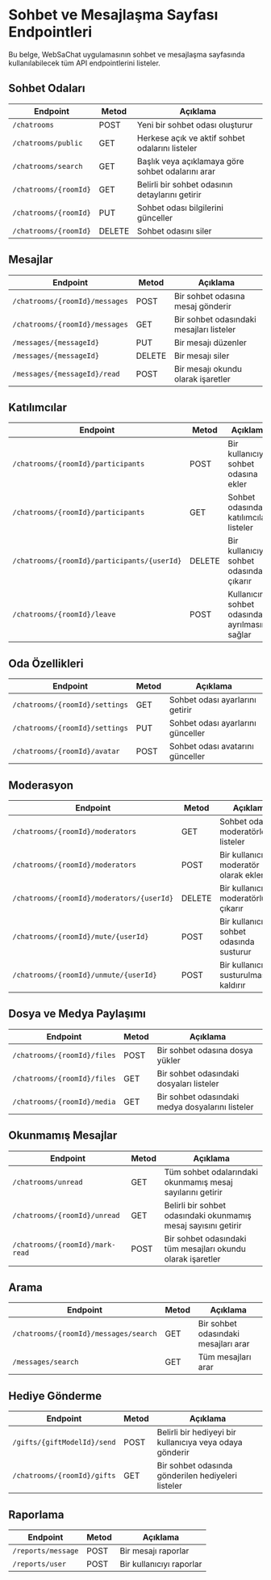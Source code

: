 # Sohbet ve Mesajlaşma Sayfası Endpointleri

Bu belge, WebSaChat uygulamasının sohbet ve mesajlaşma sayfasında kullanılabilecek tüm API endpointlerini listeler.

## Sohbet Odaları

| Endpoint | Metod | Açıklama |
|----------|-------|----------|
| `/chatrooms` | POST | Yeni bir sohbet odası oluşturur |
| `/chatrooms/public` | GET | Herkese açık ve aktif sohbet odalarını listeler |
| `/chatrooms/search` | GET | Başlık veya açıklamaya göre sohbet odalarını arar |
| `/chatrooms/{roomId}` | GET | Belirli bir sohbet odasının detaylarını getirir |
| `/chatrooms/{roomId}` | PUT | Sohbet odası bilgilerini günceller |
| `/chatrooms/{roomId}` | DELETE | Sohbet odasını siler |

## Mesajlar

| Endpoint | Metod | Açıklama |
|----------|-------|----------|
| `/chatrooms/{roomId}/messages` | POST | Bir sohbet odasına mesaj gönderir |
| `/chatrooms/{roomId}/messages` | GET | Bir sohbet odasındaki mesajları listeler |
| `/messages/{messageId}` | PUT | Bir mesajı düzenler |
| `/messages/{messageId}` | DELETE | Bir mesajı siler |
| `/messages/{messageId}/read` | POST | Bir mesajı okundu olarak işaretler |

## Katılımcılar

| Endpoint | Metod | Açıklama |
|----------|-------|----------|
| `/chatrooms/{roomId}/participants` | POST | Bir kullanıcıyı sohbet odasına ekler |
| `/chatrooms/{roomId}/participants` | GET | Sohbet odasındaki katılımcıları listeler |
| `/chatrooms/{roomId}/participants/{userId}` | DELETE | Bir kullanıcıyı sohbet odasından çıkarır |
| `/chatrooms/{roomId}/leave` | POST | Kullanıcının sohbet odasından ayrılmasını sağlar |

## Oda Özellikleri

| Endpoint | Metod | Açıklama |
|----------|-------|----------|
| `/chatrooms/{roomId}/settings` | GET | Sohbet odası ayarlarını getirir |
| `/chatrooms/{roomId}/settings` | PUT | Sohbet odası ayarlarını günceller |
| `/chatrooms/{roomId}/avatar` | POST | Sohbet odası avatarını günceller |

## Moderasyon

| Endpoint | Metod | Açıklama |
|----------|-------|----------|
| `/chatrooms/{roomId}/moderators` | GET | Sohbet odası moderatörlerini listeler |
| `/chatrooms/{roomId}/moderators` | POST | Bir kullanıcıyı moderatör olarak ekler |
| `/chatrooms/{roomId}/moderators/{userId}` | DELETE | Bir kullanıcıyı moderatörlükten çıkarır |
| `/chatrooms/{roomId}/mute/{userId}` | POST | Bir kullanıcıyı sohbet odasında susturur |
| `/chatrooms/{roomId}/unmute/{userId}` | POST | Bir kullanıcının susturulmasını kaldırır |

## Dosya ve Medya Paylaşımı

| Endpoint | Metod | Açıklama |
|----------|-------|----------|
| `/chatrooms/{roomId}/files` | POST | Bir sohbet odasına dosya yükler |
| `/chatrooms/{roomId}/files` | GET | Bir sohbet odasındaki dosyaları listeler |
| `/chatrooms/{roomId}/media` | GET | Bir sohbet odasındaki medya dosyalarını listeler |

## Okunmamış Mesajlar

| Endpoint | Metod | Açıklama |
|----------|-------|----------|
| `/chatrooms/unread` | GET | Tüm sohbet odalarındaki okunmamış mesaj sayılarını getirir |
| `/chatrooms/{roomId}/unread` | GET | Belirli bir sohbet odasındaki okunmamış mesaj sayısını getirir |
| `/chatrooms/{roomId}/mark-read` | POST | Bir sohbet odasındaki tüm mesajları okundu olarak işaretler |

## Arama

| Endpoint | Metod | Açıklama |
|----------|-------|----------|
| `/chatrooms/{roomId}/messages/search` | GET | Bir sohbet odasındaki mesajları arar |
| `/messages/search` | GET | Tüm mesajları arar |

## Hediye Gönderme

| Endpoint | Metod | Açıklama |
|----------|-------|----------|
| `/gifts/{giftModelId}/send` | POST | Belirli bir hediyeyi bir kullanıcıya veya odaya gönderir |
| `/chatrooms/{roomId}/gifts` | GET | Bir sohbet odasında gönderilen hediyeleri listeler |

## Raporlama

| Endpoint | Metod | Açıklama |
|----------|-------|----------|
| `/reports/message` | POST | Bir mesajı raporlar |
| `/reports/user` | POST | Bir kullanıcıyı raporlar |